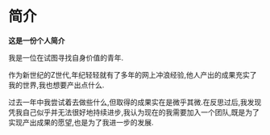 # 简介
  __这是一份个人简介__
  
  我是一位在试图寻找自身价值的青年.

  作为新世纪的Z世代,年纪轻轻就有了多年的网上冲浪经验,他人产出的成果充实了我的世界,我也想要产出点什么.
  
  过去一年中我尝试着去做些什么,但取得的成果实在是微乎其微.在反思过后,我发现凭我自己似乎并无法很好地持续进步,我认为现在的我需要加入一个团队,既是为了实现产出成果的愿望,也是为了我进一步的发展.
  